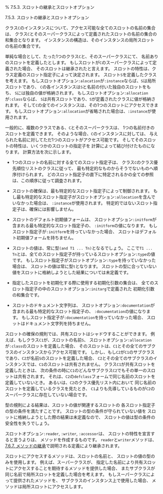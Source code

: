 % 7.5.3. スロットの継承とスロットオプション

7.5.3. スロットの継承とスロットオプション


クラス`C`のインスタンスについて、アクセス可能な全てのスロットの名前の集合は、
クラス`C`とそのスーパークラスによって定義されたスロットの名前の集合の和集合となります。
インスタンスの構造は、そのインスタンスの局所スロットの名前の集合です。

単純な場合として、たった1つのクラス`C`と、そのスーパークラスにて、
名前ありのスロットを定義したとします。
もしスロットが`C`のスーパークラスによって定義された場合、
そのスロットは継承されたと言えます。
スロットの特性は、クラス定義のスロット指定子によって決定されます。
スロット`S`を定義したクラスを考えます。
もしスロットオプション`:alocation`が`:instance`ならば、`S`は局所スロットであり、
`C`の各インスタンスは`S`と名前の付いた独自のスロットをもち、
`S`には独自の値が格納されます。
もしスロットオプション`:allocation`が`:class`ならば、
`S`は共有スロットであり、`S`が定義されたクラスに値が格納されます。
そして`C`の全てのインスタンスは、その1つのスロットにアクセスできます。
もしスロットオプション`:allocation`が省略された場合は、`:instance`が使用されます。

一般的に、複数のクラスである、`C`とそのスーパークラスは、
1つの名前付きのスロットを定義できます。
そのような場合、`C`のインスタンスに対しては、
与えられた名前に対してただ1つのスロットがアクセス可能です。
そしてそのスロットの特性は、いくつかのスロットの指定子を
計算によって結び付けたものになります。
計算方法を次に示します。

- 1つのスロットの名前に対する全てのスロット指定子は、
クラス`C`のクラス優先順位リストのクラスに従って、
最も特定的なものからそうでないものへ順序付けられます。
どのスロット指定子の直下に特定されるかの全ての参照は、この順序に従って調査されます。

- スロットの確保は、最も特定的なスロット指定子によって制御されます。
もし最も特定的なスロット指定子がスロットオプション`:allocation`を含んでいなかった場合は、
`:instance`が使用されます。
特定的ではないスロット指定子は、確保には影響しません。

- スロットのデフォルト初期値フォームは、
スロットオプション`:initform`が含まれる最も特定的なスロット指定子の、
`:initform`の値になります。
もしスロット指定子が`:initform`を持っていなかった場合、
スロットはデフォルト初期値フォームを持ちません。

- スロットの値は、常に型`(and T1 ... Tn)`となるでしょう。
ここで`T1 ... Tn`とは、全てのスロット指定子が持っているスロットオプション`:type`の値です。
もしスロット指定子がスロットオプション`:type`を持っていなかった場合は、
スロットの値は常に型`t`となります。
スロットの型に合っていない値をスロットに格納しようとした結果については未定義です。

- 指定したスロットを初期化する際に使用する初期化引数の集合は、
全てのスロット指定子の中のスロットオプション`:initarg`で定義された
初期化引数の和集合です。

- スロットのドキュメント文字列は、
スロットオプション`:documentation`が含まれる最も特定的なスロット指定子の、
`:documentation`の値になります。
もしスロット指定子が`:documentation`を持っていなかった場合、
スロットはドキュメント文字列を持ちません。

スロットの確保の規則では、共有スロットはシャドウすることができます。
例えば、もしクラス`C1`が、スロットの名前`S`、
スロットオプション`:allocation`が`:class`のスロットを定義した場合、
そのスロットは、`C1`とその全てのサブクラスのインスタンスからアクセス可能です。
しかし、もし`C2`が`C1`のサブクラスであり、`C2`が名前`S`のスロットを定義した場合、
`C2`とその全てのサブクラスのインスタンスでは、`C1`のスロットは共有されません。
クラス`C1`が共有スロットを定義したときは、
次の条件の時に`C1`のどんなサブクラス`C2`でもその単一のスロットは共有されます。
それは、`C2`の`defclass`フォームで同じ名前のスロットを定義していないとき。
あるいは、`C2`のクラス優先リスト内において
同じ名前のスロットを定義しているクラスを見たとき、
`C1`よりも先導しているものが`C2`のスーパークラスに存在していない場合です。

型の規則による結果は、スロットの値が関連するスロットの
各スロット指定子の型の条件を満たすことです。
スロットの型の条件が守られていない値を
スロットに格納しようとした際の結果は未定義なので、
スロットの値は型の条件の安全性を失うでしょう。

スロットオプション`:reader`, `:writer`, `:accessor`は、
スロットの特性を宣言すると言うよりは、
メソッドを作成するものです。
`reader`と`writer`メソッドは、
[7.6.7. メソッドの継承](7.6.7.html)で説明される定義により継承されます。

スロットにアクセスするメソッドは、スロットの名前と、
スロットの値の型のみを使用します。
例えば、スーパークラスが、
指定した名前により共有スロットにアクセスすることを期待するメソッドを提供した場合、
またサブクラスが同じ名前で局所スロットを定義した場合を考えます。
もしスーパークラスによって提供されたメソッドを、
サブクラスのインスタンス上で使用した場合、
メソッドは局所スロットにアクセスします。

